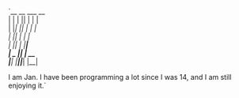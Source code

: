  `__   __  ___   __    
|  | |  ||   | |  |   
|  |_|  ||   | |  |   
|       ||   | |  |   
|       ||   | |__|   
|   _   ||   |  __    
|__| |__||___| |__|   

I am Jan. I have been programming a lot since I was 14, and I am still enjoying it.`
